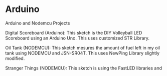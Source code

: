 # Arduino
Arduino and Nodemcu Projects

Digital Scoreboard (Arduino):
  This sketch is the DIY Volleyball LED Scoreboard using an Arduino Uno. This uses customized STR Library.
  
Oil Tank (NODEMCU):
  This sketch mesures the amount of fuel left in my oil tank using NODEMCU and JSN-SR04T. This uses NewPing Library slightly modified. 
  
Stranger Things (NODEMCU):
  This sketch is using the FastLED libraries and 
